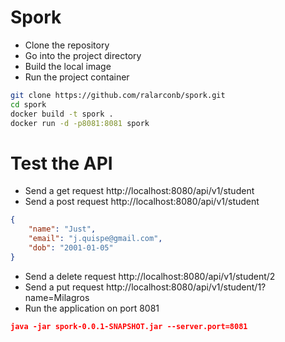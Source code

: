 # Spork
- Clone the repository
- Go into the project directory
- Build the local image
- Run the project container
```sh
git clone https://github.com/ralarconb/spork.git
cd spork
docker build -t spork .
docker run -d -p8081:8081 spork
```
# Test the API
- Send a get request http://localhost:8080/api/v1/student
- Send a post request http://localhost:8080/api/v1/student
```json
{
    "name": "Just",
    "email": "j.quispe@gmail.com",
    "dob": "2001-01-05"
}
```
- Send a delete request http://localhost:8080/api/v1/student/2
- Send a put request http://localhost:8080/api/v1/student/1?name=Milagros
- Run the application on port 8081
```json
java -jar spork-0.0.1-SNAPSHOT.jar --server.port=8081
```